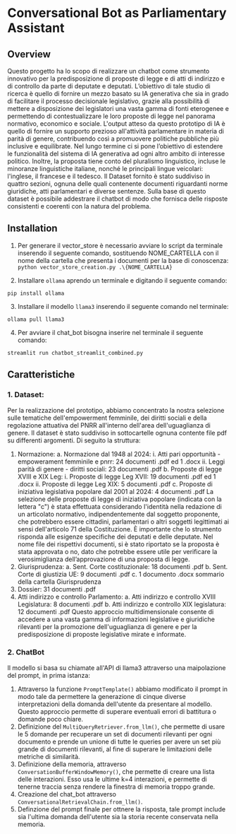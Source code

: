 # Conversational Bot as Parliamentary Assistant
## Overview
Questo progetto ha lo scopo di realizzare un chatbot  come strumento innovativo per la predisposizione di proposte di legge e di atti di indirizzo e di controllo da parte di deputate e deputati.
L’obiettivo di tale studio di ricerca è quello di fornire un mezzo basato su IA generativa che sia in grado di facilitare il processo decisionale legislativo, grazie alla possibilità di mettere a disposizione dei legislatori una vasta gamma di fonti eterogenee e permettendo di contestualizzare le loro proposte di legge nel panorama normativo, economico e sociale.
L'output atteso da questo prototipo di IA è quello di fornire un supporto prezioso all'attività parlamentare in materia di parità di genere, contribuendo così a promuovere politiche pubbliche più inclusive e equilibrate. 
Nel lungo termine ci si pone l’obiettivo di estendere le funzionalità del sistema di IA generativa ad ogni altro ambito di interesse politico.
Inoltre, la proposta tiene conto del pluralismo linguistico, incluse le minoranze linguistiche italiane, nonché le principali lingue veicolari: l'inglese, il francese e il tedesco. 
Il Dataset fornito è stato suddiviso in quattro sezioni, ognuna delle quali contenente documenti riguardanti norme giuridiche, atti parlamentari e diverse sentenze. Sulla base di questo dataset è possibile addestrare il chatbot di modo che fornisca delle risposte consistenti e coerenti con la natura del problema.

## Installation 
1. Per generare il vector_store è necessario avviare lo script da terminale inserendo il seguente comando, sostituendo NOME_CARTELLA con il nome della cartella che presenta i documenti per la base di conoscenza:
`python vector_store_creation.py .\{NOME_CARTELLA}`

2. Installare `ollama` aprendo un terminale e digitando il seguente comando: 

`pip install ollama`

3. Installare il modello `llama3` inserendo il seguente comando nel terminale:

`ollama pull llama3`

4. Per avviare il chat_bot bisogna inserire nel terminale il seguente comando: 

`streamlit run chatbot_streamlit_combined.py`

## Caratteristiche
### 1. Dataset:
Per la realizzazione del prototipo, abbiamo concentrato la nostra selezione sulle tematiche dell'empowerment femminile, dei diritti sociali e della regolazione attuativa del PNRR all'interno dell'area dell'uguaglianza di genere.
Il dataset è stato suddiviso in sottocartelle ognuna contente file pdf su differenti argomenti. Di seguito la struttura:
1.	Normazione: 
    a.	Normazione dal 1948 al 2024:
        i.	Atti pari opportunità - empowerament femminile e pnrr: 24 documenti .pdf ed 1 .docx
        ii.	Leggi parità di genere - diritti sociali: 23 documenti .pdf
    b.	Proposte di legge XVIII e XIX Leg: 
        i.	Proposte di legge Leg XVII: 19 documenti .pdf ed 1 .docx 
        ii.	Proposte di legge Leg XIX: 5 documenti .pdf
    c.	Proposte di iniziativa legislativa popolare dal 2001 al 2024: 4 documenti .pdf
La selezione delle proposte di legge di iniziativa popolare (indicata con la lettera "c") è stata effettuata considerando l'identità nella redazione di un articolato normativo, indipendentemente dal soggetto proponente, che potrebbero essere cittadini, parlamentari o altri soggetti legittimati ai sensi dell'articolo 71 della Costituzione. È importante che lo strumento risponda alle esigenze specifiche dei deputati e delle deputate.
Nel  nome file dei rispettivi documenti, si è stato riportato se la proposta è stata approvata o no, dato che potrebbe essere utile per verificare la verosimiglianza dell’approvazione di una proposta di legge.
2.	Giurisprudenza:
    a.	Sent. Corte costituzionale: 18 documenti .pdf
    b.	Sent. Corte di giustizia UE: 9 documenti .pdf
    c.	1 documento .docx sommario della cartella Giurisprudenza
3.	Dossier: 31 documenti .pdf 
4.	Atti indirizzo e controllo Parlamento:
    a.	Atti indirizzo e controllo XVIII Legislatura: 8 documenti .pdf
    b.	Atti indirizzo e controllo XIX legislatura: 12 documenti .pdf
Questo approccio multidimensionale consente di accedere a una vasta gamma di informazioni legislative e giuridiche rilevanti per la promozione dell'uguaglianza di genere e per la predisposizione di proposte legislative mirate e informate.

### 2. ChatBot 
Il modello si basa su chiamate all'API di llama3 attraverso una maipolazione del prompt, in prima istanza: 
1. Attraverso la funzione `PromptTemplate()` abbiamo modificato il prompt in modo tale da permettere la generazione di cinque diverse interpretazioni della domanda dell'utente da presentare al modello. Questo approccio permette di superare eventuali errori di battitura o domande poco chiare.
2. Definizione del `MultiQueryRetriever.from_llm()`, che permette di usare le 5 domande per recuperare un set di documenti rilevanti per ogni documento e prende un unione di tutte le queries per avere un set più grande di documenti rilevanti, al fine di superare le limitazioni delle metriche di similarità.
3. Definizione della memoria, attraverso `ConversationBufferWindowMemory()`, che permette di creare una lista delle interazioni. Esso usa le ultime k=4 interazioni, e permette di tenerne traccia senza rendere la finestra di memoria troppo grande. 
4. Creazione del chat_bot attraverso `ConversationalRetrievalChain.from_llm()`.
5. Definzione del prompt finale per ottnere la risposta, tale prompt include sia l'ultima domanda dell'utente sia la storia recente conservata nella memoria. 

